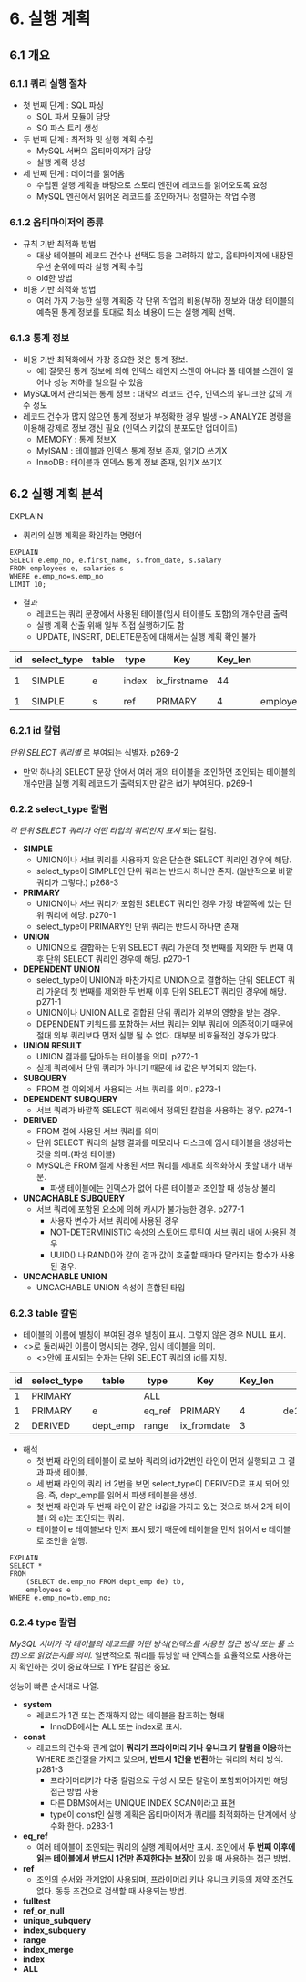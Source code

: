 


# 6. 실행 계획
## 6.1 개요
### 6.1.1 쿼리 실행 절차
* 첫 번째 단계 : SQL 파싱
	* SQL 파서 모듈이 담당
	* SQ 파스 트리 생성
* 두 번째 단계 : 최적화 및 실행 계획 수립
	* MySQL 서버의 옵티마이저가 담당
	* 실행 계획 생성
* 세 번째 단계 : 데이터를 읽어옴
	* 수립된 실행 계획을 바탕으로 스토리 엔진에 레코드를 읽어오도록 요청
	* MySQL 엔진에서 읽어온 레코드를 조인하거나 정렬하는 작업 수행 
### 6.1.2 옵티마이저의 종류
* 규칙 기반 최적화 방법
	* 대상 테이블의 레코드 건수나 선택도 등을 고려하지 않고, 옵티마이저에 내장된 우선 순위에 따라 실행 계획 수립
	* old한 방법
* 비용 기반 최적화 방법
	* 여러 가지 가능한 실행 계획중 각 단위 작업의 비용(부하) 정보와 대상 테이블의 예측된 통계 정보를 토대로 최소 비용이 드는 실행 계획 선택.
### 6.1.3 통계 정보
* 비용 기반 최적화에서 가장 중요한 것은 통계 정보. 
	* 예) 잘못된 통계 정보에 의해 인덱스 레인지 스켄이 아니라 풀 테이블 스캔이 일어나 성능 저하를 일으킬 수 있음
* MySQL에서 관리되는 통계 정보 : 대략의 레코드 건수, 인덱스의 유니크한 값의 개수 정도
* 레코드 건수가 많지 않으면 통계 정보가 부정확한 경우 발생 -> ANALYZE 명령을 이용해 강제로 정보 갱신 필요 (인덱스 키값의 분포도만 업데이트)
	* MEMORY : 통계 정보X
	* MyISAM : 테이블과 인덱스 통계 정보 존재, 읽기O 쓰기X
	* InnoDB  : 테이블과 인덱스 통계 정보 존재, 읽기X 쓰기X
## 6.2 실행 계획 분석
EXPLAIN
* 쿼리의 실행 계획을 확인하는 명령어
```
EXPLAIN
SELECT e.emp_no, e.first_name, s.from_date, s.salary
FROM employees e, salaries s
WHERE e.emp_no=s.emp_no
LIMIT 10;
```
* 결과
	* 레코드는 쿼리 문장에서 사용된 테이블(임시 테이블도 포함)의 개수만큼 출력
	* 실행 계획 산출 위해 일부 직접 실행하기도 함
	* UPDATE, INSERT, DELETE문장에 대해서는 실행 계획 확인 불가

|id|select_type|table|type|Key|Key_len|ref|rows|Extra|
|--|----------|-----|----|---|-------|---|----|-----|
|1|SIMPLE|e|index|ix_firstname|44||300584|Using index|
|1|SIMPLE|s|ref|PRIMARY|4|employees.e.emp_no|4||

### 6.2.1 id 칼럼
*단위 SELECT 쿼리별* 로 부여되는 식별자. p269-2
* 만약  하나의 SELECT 문장 안에서 여러 개의 테이블을 조인하면 조인되는 테이블의 개수만큼 실행 계획 레코드가 출력되지만 같은 id가 부여된다. p269-1
### 6.2.2 select_type 칼럼
*각 단위 SELECT 쿼리가 어떤 타입의 쿼리인지 표시* 되는 칼럼.
* **SIMPLE**
	* UNION이나 서브 쿼리를 사용하지 않은 단순한 SELECT 쿼리인 경우에 해당.
	* select_type이 SIMPLE인 단위 쿼리는 반드시 하나만 존재. (일반적으로 바깥 쿼리가 그렇다.) p268-3
* **PRIMARY**
	* UNION이나 서브 쿼리가 포함된 SELECT 쿼리인 경우 가장 바깥쪽에 있는 단위 쿼리에 해당. p270-1
	* select_type이 PRIMARY인 단위 쿼리는 반드시 하나만 존재
* **UNION**
	* UNION으로 결합하는 단위 SELECT 쿼리 가운데 첫 번째를 제외한 두 번째 이후 단위 SELECT 쿼리인 경우에 해당. p270-1
* **DEPENDENT UNION**
	* select_type이 UNION과 마찬가지로 UNION으로 결합하는 단위 SELECT 쿼리 가운데 첫 번째를 제외한 두 번째 이후 단위 SELECT 쿼리인 경우에 해당. p271-1
	* UNION이나 UNION ALL로 결합된 단위 쿼리가 외부의 영향을 받는 경우.
	* DEPENDENT 키워드를 포함하는 서브 쿼리는 외부 쿼리에 의존적이기 때문에 절대 외부 쿼리보다 먼저 실행 될 수 없다. 대부분 비효율적인 경우가 많다.
* **UNION RESULT**
	* UNION 결과를 담아두는 테이블을 의미. p272-1
	* 실제 쿼리에서 단위 쿼리가 아니기 때문에 id 값은 부여되지 않는다.
* **SUBQUERY**
	* FROM 절 이외에서 사용되는 서브 쿼리를 의미. p273-1
* **DEPENDENT SUBQUERY**
	* 서브 쿼리가 바깥쪽 SELECT 쿼리에서 정의된 칼럼을 사용하는 경우. p274-1
* **DERIVED**
	* FROM 절에 사용된 서브 쿼리를 의미
	* 단위 SELECT 쿼리의 실행 결과를 메모리나 디스크에 임시 테이블을 생성하는 것을 의미.(파생 테이블)
	* MySQL은 FROM 절에 사용된 서브 쿼리를 제대로 최적화하지 못할 대가 대부분.
		* 파생 테이블에는 인덱스가 없어 다른 테이블과 조인할 때 성능상 불리
* **UNCACHABLE SUBQUERY**
	* 서브 쿼리에 포함된 요소에 의해 캐시가 불가능한 경우. p277-1
		* 사용자 변수가 서브 쿼리에 사용된 경우
		* NOT-DETERMINISTIC 속성의 스토어드 루틴이 서브 쿼리 내에 사용된 경우
		* UUID() 나 RAND()와 같이 결과 값이 호출할 때마다 달라지는 함수가 사용된 경우.
* **UNCACHABLE UNION**
	* UNCACHABLE UNION 속성이 혼합된 타입 
### 6.2.3 table 칼럼
* 테이블의 이름에 별칭이 부여된 경우 별칭이 표시. 그렇지 않은 경우 NULL 표시.
* <>로 둘러싸인 이름이 명시되는 경우, 임시 테이블을 의미.
	* <>안에 표시되는 숫자는 단위 SELECT 쿼리의 id를 지칭.
 
|id|select_type|table|type|Key|Key_len|ref|rows|Extra|
|--|----------|-----|----|---|-------|---|----|-----|
|1|PRIMARY|<derived2>|ALL||||10420||
|1|PRIMARY|e|eq_ref|PRIMARY|4|de1.emp_no|1||
|2|DERIVED|dept_emp|range|ix_fromdate|3||20550||

* 해석
	* 첫 번째 라인의 테이블이 <derived2>로 보아 쿼리의 id가2번인 라인이 먼저 실행되고 그 결과 파생 테이블.
	* 세 번째 라인의 쿼리 id 2번을 보면 select_type이 DERIVED로 표시 되어 있음. 즉, dept_emp를 읽어서 파생 테이블을 생성.
	* 첫 번째 라인과 두 번째 라인이 같은 id값을 가지고 있는 것으로 봐서 2개 테이블(<derived2> 와 e)는 조인되는 쿼리.
	* <derived2>테이블이  e 테이블보다 먼저 표시 됐기 때문에 <derived2> 테이블을 먼저 읽어서 e 테이블로 조인을 실행.


```
EXPLAIN
SELECT *
FROM
	(SELECT de.emp_no FROM dept_emp de) tb, 
	employees e
WHERE e.emp_no=tb.emp_no;
```
### 6.2.4 type 칼럼
*MySQL 서버가 각 테이블의 레코드를 어떤 방식(인덱스를 사용한 접근 방식 또는 풀 스캔)으로 읽었는지를 의미.* 일반적으로 쿼리를 튜닝할 때 인덱스를 효율적으로 사용하는지 확인하는 것이 중요하므로 TYPE 칼럼은 중요.

성능이 빠른 순서대로 나열.
* **system**
	* 레코드가 1건 또는 존재하지 않는 테이블을 참조하는 형태
		* InnoDB에서는 ALL 또는 index로 표시.
* **const**
	* 레코드의 건수와 관계 없이 **쿼리가 프라이머리 키나 유니크 키 칼럼을 이용**하는 WHERE 조건절을 가지고 있으며, **반드시 1건을 반환**하는 쿼리의 처리 방식. p281-3
		* 프라이머리키가 다중 칼럼으로 구성 시 모든 칼럼이 포함되어야지만 해당 접근 방법 사용
		* 다른 DBMS에서는 UNIQUE INDEX SCAN이라고 표현
		* type이 const인 실행 계획은 옵티마이저가 쿼리를 최적화하는 단계에서 상수화 한다. p283-1
* **eq_ref**
	* 여러 테이블이 조인되는 쿼리의 실행 계획에서만 표시. 조인에서 **두 번째 이후에 읽는 테이블에서 반드시 1건만 존재한다는 보장**이 있을 때 사용하는 접근 방법.
* **ref**
	* 조인의 순서와 관계없이 사용되며, 프라이머리 키나 유니크 키등의 제약 조건도 없다. 동등 조건으로 검색할 때 사용되는 방법.
* **fulltest**
* **ref_or_null**
* **unique_subquery**
* **index_subquery**
* **range**
* **index_merge**
* **index**
* **ALL**
<!--stackedit_data:
eyJoaXN0b3J5IjpbMjA1NjMxMTE5MCwxODc5OTk0NTUzLC0xND
kwMjQ4NzY0LC0xNzI3NTc0NDQxLDE1NDA4ODE4NDEsMTA3NzAz
NjEwOCwtMTA1OTM4NTQ0LDgyNDk4NTA5NywxMjk0MDYwMzc3LD
E0OTI3NTM3MDYsMTQ2MDE5NzUzMiw3MjcwMjM5NjgsMTg1NzY3
MDQxNiwtNzc3OTMwNzI3LDY4NjIzMzQwOSwxMDQ2NDg4NzA2LC
0xMzEzNzA1MDU0LC0xMDc3NTU1MDMxLDE5OTUzNzc3NDYsMTk0
ODU3NTA1NF19
-->